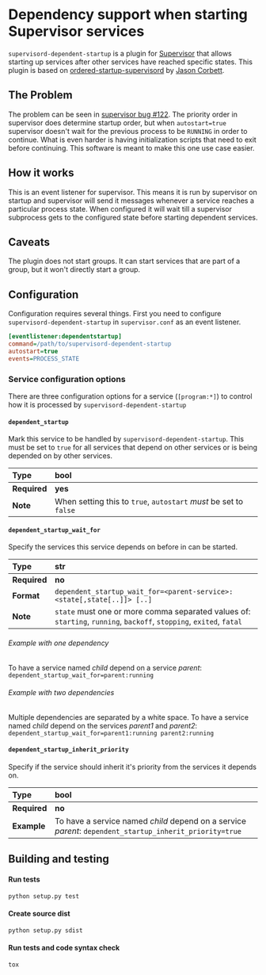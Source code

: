 # Dependency support when starting Supervisor services

`supervisord-dependent-startup` is a plugin for
[Supervisor](http://supervisord.org) that allows starting up services after
other services have reached specific states. This plugin is based on
[ordered-startup-supervisord](https://github.com/jasoncorbett/ordered-startup-supervisord/)
by [Jason Corbett](https://github.com/jasoncorbett).

## The Problem

The problem can be seen in [supervisor bug
#122](https://github.com/Supervisor/supervisor/issues/122). The priority order
in supervisor does determine startup order, but when `autostart=true` supervisor
doesn't wait for the previous process to be `RUNNING` in order to continue. What
is even harder is having initialization scripts that need to exit before
continuing. This software is meant to make this one use case easier.

## How it works

This is an event listener for supervisor. This means it is run by supervisor on
startup and supervisor will send it messages whenever a service reaches a
particular process state. When configured it will wait till a supervisor
subprocess gets to the configured state before starting dependent services.

## Caveats

The plugin does not start groups. It can start services that are part of a
group, but it won't directly start a group.

## Configuration

Configuration requires several things. First you need to configure
`supervisord-dependent-startup` in `supervisor.conf` as an event listener.

```INI
[eventlistener:dependentstartup]
command=/path/to/supervisord-dependent-startup
autostart=true
events=PROCESS_STATE
```


### Service configuration options

There are three configuration options for a service (`[program:*]`) to control
how it is processed by `supervisord-dependent-startup`

#### `dependent_startup`

Mark this service to be handled by `supervisord-dependent-startup`. This must be
set to `true` for all services that depend on other services or is being
depended on by other services.

| Type | **bool**
:--- | :---
| **Required** | **yes**
| **Note**     | When setting this to `true`, `autostart` *must* be set to `false`


#### `dependent_startup_wait_for`

Specify the services this service depends on before in can be started.

| Type | **str**
:--- | :---
| **Required**| **no**
| **Format**  | `dependent_startup_wait_for=<parent-service>:<state[,state[..]]> [..]`
| **Note**    | `state` must one or more comma separated values of:  `starting`, `running`, `backoff`, `stopping`, `exited`, `fatal`

###### Example with one dependency

To have a service named *child* depend on a service *parent*:
``dependent_startup_wait_for=parent:running``


###### Example with two dependencies

Multiple dependencies are separated by a white space. To have a service named
*child* depend on the services *parent1* and *parent2*:
``dependent_startup_wait_for=parent1:running parent2:running``

#### `dependent_startup_inherit_priority`

Specify if the service should inherit it's priority from the services it depends
on.

| Type | **bool**
:--- | :---
| **Required**| **no**
| **Example** | To have a service named *child* depend on a service *parent*: ``dependent_startup_inherit_priority=true``


## Building and testing

#### Run tests

```Shell
python setup.py test
```

#### Create source dist

```Shell
python setup.py sdist
```

#### Run tests and code syntax check

```Shell
tox
```
